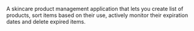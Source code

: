 A skincare product management application that lets you create list of products, sort items based on their use, actively monitor their expiration dates and delete expired items.
